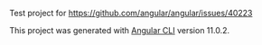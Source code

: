 Test project for https://github.com/angular/angular/issues/40223

This project was generated with [Angular CLI](https://github.com/angular/angular-cli) version 11.0.2.
